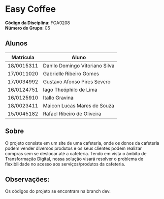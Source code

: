 # Easy Coffee

**Código da Disciplina**: FGA0208<br>
**Número do Grupo**: 05<br>

## Alunos
|Matrícula | Aluno |
| -- | -- |
| 18/0015311  |  Danilo Domingo Vitoriano Silva  |
| 17/0011020  |  Gabrielle Ribeiro Gomes |
| 17/0034992  |  Gustavo Afonso Pires Severo |
| 16/0124751  |  Iago Theóphilo de Lima |
| 16/0125910  |  Itallo Gravina |
| 18/0023411  |  Maicon Lucas Mares de Souza |
| 15/0045182  |  Rafael Ribeiro de Oliveira |

## Sobre 
O projeto consiste em um site de uma cafeteria, onde os donos da cafeteria podem vender diversos produtos e os seus clientes podem realizar compras sem se deslocar até a cafeteria. Tendo em vista o âmbito de Transformação Digital, nossa solução visará resolver o problema de flexibilidade no acesso aos serviços/produtos da cafeteria.

## Observações:
Os códigos do projeto se encontram na branch dev.

